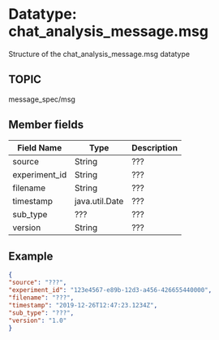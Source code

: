 # Datatype: chat_analysis_message.msg

Structure of the chat_analysis_message.msg datatype


## TOPIC

message_spec/msg


## Member fields

| Field Name | Type | Description
| --- | --- | --- |
| source | String | ???
| experiment_id | String | ???
| filename | String | ???
| timestamp | java.util.Date | ???
| sub_type | ??? | ???
| version | String | ???


## Example
```json
{
"source": "???",
"experiment_id": "123e4567-e89b-12d3-a456-426655440000",
"filename": "???",
"timestamp": "2019-12-26T12:47:23.1234Z",
"sub_type": "???",
"version": "1.0"
}
```
